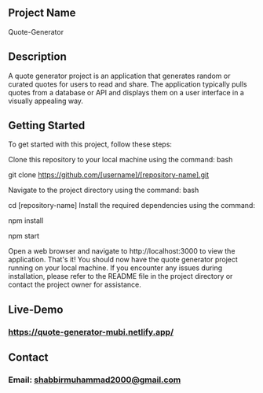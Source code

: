 ## Project Name

Quote-Generator

## Description

A quote generator project is an application that generates random or curated quotes for users to read and share. The application typically pulls quotes from a database or API and displays them on a user interface in a visually appealing way.


## Getting Started

To get started with this project, follow these steps:

Clone this repository to your local machine using the command:
bash

git clone https://github.com/[username]/[repository-name].git

Navigate to the project directory using the command:
bash

cd [repository-name]
Install the required dependencies using the command:

npm install

npm start

Open a web browser and navigate to http://localhost:3000 to view the application.
That's it! You should now have the quote generator project running on your local machine. If you encounter any issues during installation, please refer to the README file in the project directory or contact the project owner for assistance.

## Live-Demo

### https://quote-generator-mubi.netlify.app/

## Contact

### Email: shabbirmuhammad2000@gmail.com
